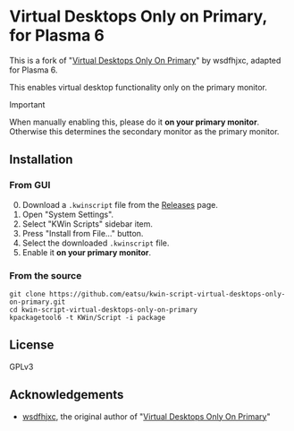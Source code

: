 # Virtual Desktops Only on Primary, for Plasma 6

This is a fork of "[Virtual Desktops Only On Primary][origin]" by wsdfhjxc,
adapted for Plasma 6.

This enables virtual desktop functionality only on the primary monitor.

> [!IMPORTANT]
> When manually enabling this, please do it **on your primary monitor**.
> Otherwise this determines the secondary monitor as the primary monitor.

## Installation

### From GUI

0. Download a `.kwinscript` file from the [Releases] page.
1. Open "System Settings".
2. Select "KWin Scripts" sidebar item.
3. Press "Install from File…" button.
4. Select the downloaded `.kwinscript` file.
5. Enable it **on your primary monitor**.

### From the source

```console
git clone https://github.com/eatsu/kwin-script-virtual-desktops-only-on-primary.git
cd kwin-script-virtual-desktops-only-on-primary
kpackagetool6 -t KWin/Script -i package
```

## License

GPLv3

## Acknowledgements

- [wsdfhjxc], the original author of "[Virtual Desktops Only On Primary][origin]"

[wsdfhjxc]: https://github.com/wsdfhjxc
[origin]: https://github.com/wsdfhjxc/kwin-scripts/tree/master/virtual-desktops-only-on-primary
[Releases]: https://github.com/eatsu/kwin-script-virtual-desktops-only-on-primary/releases
